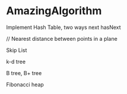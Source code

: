 AmazingAlgorithm
================

Implement Hash Table, two ways
    next
    hasNext

//
Nearest distance between points in a plane

Skip List

k-d tree

B tree, B+ tree

Fibonacci heap

